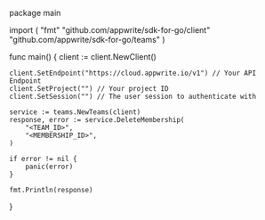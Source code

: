 package main

import (
    "fmt"
    "github.com/appwrite/sdk-for-go/client"
    "github.com/appwrite/sdk-for-go/teams"
)

func main() {
    client := client.NewClient()

    client.SetEndpoint("https://cloud.appwrite.io/v1") // Your API Endpoint
    client.SetProject("") // Your project ID
    client.SetSession("") // The user session to authenticate with

    service := teams.NewTeams(client)
    response, error := service.DeleteMembership(
        "<TEAM_ID>",
        "<MEMBERSHIP_ID>",
    )

    if error != nil {
        panic(error)
    }

    fmt.Println(response)
}
